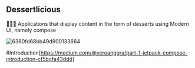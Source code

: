 ## Dessertlicious

🍩🍰🧁 Applications that display content in the form of desserts using Modern UI, namely compose

![6380fd68bb49d900133664](https://user-images.githubusercontent.com/22741734/204035702-b419cb39-e4ff-4058-bbdf-b8d28d1a90a2.gif)

#Introduction[https://medium.com/@veroanggra/part-1-jetpack-compose-introduction-cf5bcfa43ddd]

